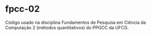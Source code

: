 # fpcc-02
Código usado na disciplina Fundamentos de Pesquisa em Ciência da Computação 2 (métodos quantitativos) do PPGCC da UFCG.
